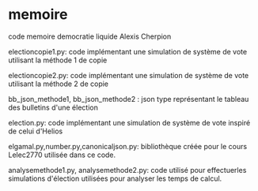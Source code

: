 # memoire
code memoire democratie liquide Alexis Cherpion

electioncopie1.py: code implémentant une simulation de système de vote utilisant la méthode 1 de copie

electioncopie2.py: code implémentant une simulation de système de vote utilisant la méthode 2 de copie 

bb_json_methode1, bb_json_methode2 : json type représentant le tableau des bulletins d'une élection

election.py: code implémentant une simulation de système de vote inspiré de celui d'Helios

elgamal.py,number.py,canonicaljson.py: bibliothèque créée pour le cours Lelec2770 utilisée dans ce code.


analysemethode1.py, analysemethode2.py: code utilisé pour effectuerles simulations d'élection utilisées pour analyser les temps de calcul.
